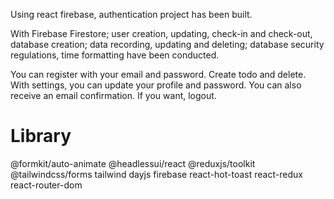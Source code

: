 Using react firebase, authentication project has been built.

With Firebase Firestore; user creation, updating, check-in and check-out, database creation; data recording, updating and deleting; database security regulations, time formatting have been conducted. 

You can register with your email and password. Create todo and delete. With settings, you can update your profile and password. You can also receive an email confirmation. If you want, logout.

# Library
@formkit/auto-animate
@headlessui/react
@reduxjs/toolkit
@tailwindcss/forms
tailwind
dayjs
firebase
react-hot-toast
react-redux
react-router-dom
